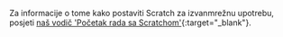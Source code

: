 Za informacije o tome kako postaviti Scratch za izvanmrežnu upotrebu, posjeti [naš vodič 'Početak rada sa Scratchom'](https://projects.raspberrypi.org/en/projects/getting-started-scratch/1){:target="_blank"}.
